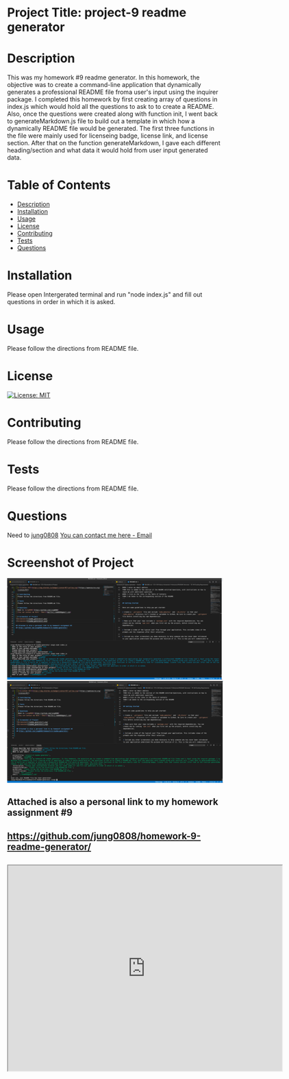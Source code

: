 # Project Title: project-9 readme generator

# Description

This was my homework #9 readme generator. In this homework, the objective was to create a command-line application that dynamically generates a professional README file froma user's input using the inquirer package. I completed this homework by first creating array of questions in index.js which would hold all the questions to ask to to create a README. Also, once the questions were created along with function init, I went back to generateMarkdown.js file to build out a template in which how a dynamically README file would be generated. The first three functions in the file were mainly used for licenseing badge, license link, and license section. After that on the function generateMarkdown, I gave each different heading/section and what data it would hold from user input generated data.

# Table of Contents

- [Description](#Description)
- [Installation](#Installation)
- [Usage](#Usage)
- [License](#License)
- [Contributing](#Contributing)
- [Tests](#Tests)
- [Questions](#Questions)

# Installation

Please open Intergerated terminal and run "node index.js" and fill out questions in order in which it is asked.

# Usage

Please follow the directions from README file.

# License

[![License: MIT](https://img.shields.io/badge/License-MIT-yellow.svg)](https://opensource.org/licenses/MIT)

# Contributing

Please follow the directions from README file.

# Tests

Please follow the directions from README file.

# Questions

Need to [jung0808](https://github.com/jung0808)
[You can contact me here - Email](mailto:j.nam0808@gmail.com)

# Screenshot of Project

![Screenshot](readme_generator1.png)
![Screenshot](readme_generator2.png)

## Attached is also a personal link to my homework assignment #9

## https://github.com/jung0808/homework-9-readme-generator/

## <iframe src="https://drive.google.com/file/d/12TIG6vXfX8_8jVS2xbvfsc489Wj1dZs3/preview" width="640" height="480"></iframe>
